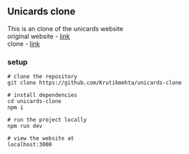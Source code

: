 ## Unicards clone
This is an clone of the unicards website  
original website - [link](https://www.uni.cards/)  
clone - [link](https://unicards-clone.vercel.app/)


### setup 
```
# clone the repository
git clone https://github.com/Krutikmehta/unicards-clone

# install dependencies
cd unicards-clone
npm i

# run the project locally
npm run dev

# view the website at
localhost:3000
```

